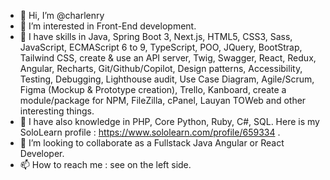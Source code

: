 - 👋 Hi, I’m @charlenry
- 👀 I’m interested in Front-End development.
- 🌱 I have skills in Java, Spring Boot 3, Next.js, HTML5, CSS3, Sass, JavaScript, ECMAScript 6 to 9, TypeScript, POO, JQuery, BootStrap, Tailwind CSS, create & use an API server, Twig, Swagger, React, Redux, Angular, Recharts, Git/Github/Copilot, Design patterns, Accessibility, Testing, Debugging, Lighthouse audit, Use Case Diagram, Agile/Scrum, Figma (Mockup & Prototype creation), Trello, Kanboard, create a module/package for NPM, FileZilla, cPanel, Lauyan TOWeb and other interesting things.
- 🌱 I have also knowledge in PHP, Core Python, Ruby, C#, SQL. Here is my SoloLearn profile : https://www.sololearn.com/profile/659334 .
- 💞️ I’m looking to collaborate as a Fullstack Java Angular or React Developer.
- 📫 How to reach me : see on the left side.

<!---
charlenry/charlenry is a ✨ special ✨ repository because its `README.md` (this file) appears on your GitHub profile.
You can click the Preview link to take a look at your changes.
--->
